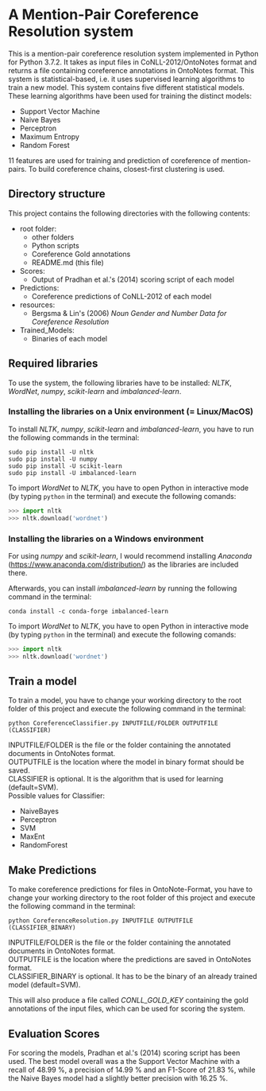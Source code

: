 # A Mention-Pair Coreference Resolution system
This is a mention-pair coreference resolution system implemented in Python for Python 3.7.2.
It takes as input files in CoNLL-2012/OntoNotes format and returns a file containing coreference annotations in OntoNotes format.
This system is statistical-based, i.e. it uses supervised learning algorithms to train a new model.
This system contains five different statistical models. 
These learning algorithms have been used for training the distinct models:
* Support Vector Machine
* Naive Bayes
* Perceptron
* Maximum Entropy
* Random Forest

11 features are used for training and prediction of coreference of mention-pairs.
To build coreference chains, closest-first clustering is used.


## Directory structure
This project contains the following directories with the following contents:
* root folder: 
  * other folders
  * Python scripts
  * Coreference Gold annotations
  * README.md (this file)
* Scores:
  * Output of Pradhan et al.'s (2014) scoring script of each model
* Predictions:
  * Coreference predictions of CoNLL-2012 of each model
* resources:
  * Bergsma & Lin's (2006) _Noun Gender and Number Data for Coreference Resolution_
* Trained_Models:
  * Binaries of each model


## Required libraries
To use the system, the following libraries have to be installed: *NLTK*, *WordNet*, *numpy*, *scikit-learn* and *imbalanced-learn*.


### Installing the libraries on a Unix environment (= Linux/MacOS)
To install *NLTK*, *numpy*, *scikit-learn* and *imbalanced-learn*, you have to run the following commands in the terminal:
```
sudo pip install -U nltk
sudo pip install -U numpy
sudo pip install -U scikit-learn
sudo pip install -U imbalanced-learn
```

To import *WordNet* to *NLTK*, you have to open Python in interactive mode (by typing `python` in the terminal) and execute the following comands:
```python
>>> import nltk
>>> nltk.download('wordnet')
```


### Installing the libraries on a Windows environment
For using *numpy* and *scikit-learn*, I would recommend installing *Anaconda* (https://www.anaconda.com/distribution/) as the libraries are included there.

Afterwards, you can install *imbalanced-learn* by running the following command in the terminal:
```
conda install -c conda-forge imbalanced-learn
```

To import *WordNet* to *NLTK*, you have to open Python in interactive mode (by typing `python` in the terminal) and execute the following comands:
```python
>>> import nltk
>>> nltk.download('wordnet')
```


## Train a model
To train a model, you have to change your working directory to the root folder of this project and execute the following command in the terminal:
```
python CoreferenceClassifier.py INPUTFILE/FOLDER OUTPUTFILE (CLASSIFIER)
```
INPUTFILE/FOLDER is the file or the folder containing the annotated documents in OntoNotes format.  
OUTPUTFILE is the location where the model in binary format should be saved.  
CLASSIFIER is optional. It is the algorithm that is used for learning (default=SVM).  
Possible values for Classifier:
  * NaiveBayes
  * Perceptron
  * SVM
  * MaxEnt
  * RandomForest


## Make Predictions 
To make coreference predictions for files in OntoNote-Format, you have to change your working directory to the root folder of this project and execute the following command in the terminal:
```
python CoreferenceResolution.py INPUTFILE OUTPUTFILE (CLASSIFIER_BINARY)
```
INPUTFILE/FOLDER is the file or the folder containing the annotated documents in OntoNotes format.  
OUTPUTFILE is the location where the predictions are saved in OntoNotes format.  
CLASSIFIER_BINARY is optional. It has to be the binary of an already trained model (default=SVM).  

This will also produce a file called *CONLL_GOLD_KEY* containing the gold annotations of the input files, which can be used for scoring the system.


## Evaluation Scores
For scoring the models, Pradhan et al.'s (2014) scoring script has been used.
The best model overall was a the Support Vector Machine with a recall of 48.99 %, a precision of 14.99 % and an F1-Score of 21.83 %, while the Naive Bayes model had a slightly better precision with 16.25 %.